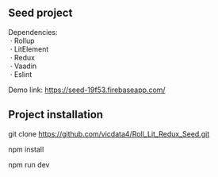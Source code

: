 ## Seed project

Dependencies:\
&nbsp;· Rollup\
&nbsp;· LitElement\
&nbsp;· Redux\
&nbsp;· Vaadin\
&nbsp;· Eslint

Demo link: https://seed-19f53.firebaseapp.com/

## Project installation

git clone https://github.com/vicdata4/Roll_Lit_Redux_Seed.git

npm install

npm run dev







